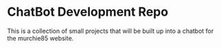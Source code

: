 # ChatBot Development Repo

This is a collection of small projects that will be built up into a chatbot for the murchie85 website. 
